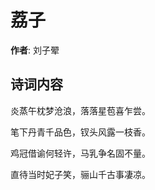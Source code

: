 # 荔子

**作者**: 刘子翚

## 诗词内容

炎蒸午枕梦沧浪，落落星苞喜乍尝。

笔下丹青千品色，钗头风露一枝香。

鸡冠借谕何轻许，马乳争名固不量。

直待当时妃子笑，骊山千古事凄凉。

